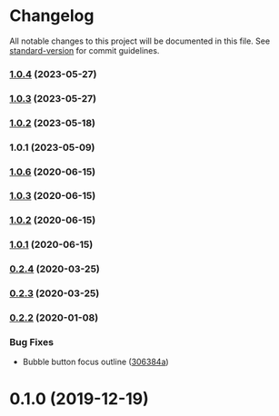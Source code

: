# Changelog

All notable changes to this project will be documented in this file. See [standard-version](https://github.com/conventional-changelog/standard-version) for commit guidelines.

### [1.0.4](https://github.com/eng-ahmad-sameer/vue-chat-bot/compare/v1.0.3...v1.0.4) (2023-05-27)

### [1.0.3](https://github.com/eng-ahmad-sameer/vue-chat-bot/compare/v1.0.2...v1.0.3) (2023-05-27)

### [1.0.2](https://github.com/eng-ahmad-sameer/vue-chat-bot/compare/v1.0.1...v1.0.2) (2023-05-18)

### 1.0.1 (2023-05-09)

### [1.0.6](https://github.com/cuoool/vue-chat-bot.git/compare/v1.0.5...v1.0.6) (2020-06-15)

### [1.0.3](https://github.com/cuoool/vue-chat-bot.git/compare/v1.0.2...v1.0.3) (2020-06-15)

### [1.0.2](https://github.com/cuoool/vue-chat-bot.git/compare/v1.0.1...v1.0.2) (2020-06-15)

### [1.0.1](https://github.com/cuoool/vue-chat-bot.git/compare/v1.0.0...v1.0.1) (2020-06-15)

### [0.2.4](https://github.com/JuzSer/vue-bot-ui/compare/v0.2.3...v0.2.4) (2020-03-25)

### [0.2.3](https://github.com/JuzSer/vue-bot-ui/compare/v0.2.2...v0.2.3) (2020-03-25)

### [0.2.2](https://github.com/JuzSer/vue-bot-ui/compare/v0.2.1...v0.2.2) (2020-01-08)


### Bug Fixes

* Bubble button focus outline ([306384a](https://github.com/JuzSer/vue-bot-ui/commit/306384ae1e271451ed54a5cc956c45233c69fa6c))

<a name="0.1.0"></a>

# 0.1.0 (2019-12-19)
